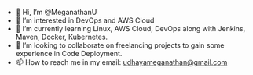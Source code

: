 - 👋 Hi, I’m @MeganathanU
- 👀 I’m interested in DevOps and AWS Cloud
- 🌱 I’m currently learning Linux, AWS Cloud, DevOps along with Jenkins, Maven, Docker, Kubernetes.
- 💞️ I’m looking to collaborate on freelancing projects to gain some experience in Code Deployment. 
- 📫 How to reach me in my email: udhayameganathan@gmail.com

<!---
MeganathanU/MeganathanU is a ✨ special ✨ repository because its `README.md` (this file) appears on your GitHub profile.
You can click the Preview link to take a look at your changes.
--->
